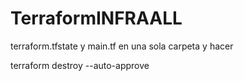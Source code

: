 # TerraformINFRAALL 
terraform.tfstate y main.tf en una sola carpeta y hacer


terraform destroy --auto-approve
